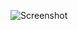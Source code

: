 ![Screenshot](https://raw.githubusercontent.com/Cryakl/Ultimate-RAT-Collection/refs/heads/main/XWorm/XWorm%20V3.0/Screenshot.png)
